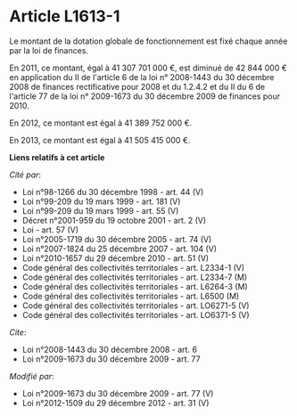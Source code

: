 # Article L1613-1

Le montant de la dotation globale de fonctionnement est fixé chaque année par la loi de finances.

En 2011, ce montant, égal à 41 307 701 000 €, est diminué de 42 844 000 € en application du II de l'article 6 de la loi n°
2008-1443 du 30 décembre 2008 de finances rectificative pour 2008 et du 1.2.4.2 et du II du 6 de l'article 77 de la loi n°
2009-1673 du 30 décembre 2009 de finances pour 2010.

En 2012, ce montant est égal à 41 389 752 000 €. 

En 2013, ce montant est égal à 41 505 415 000 €.

**Liens relatifs à cet article**

_Cité par_:

  - Loi n°98-1266 du 30 décembre 1998 - art. 44 (V)
  - Loi n°99-209 du 19 mars 1999 - art. 181 (V)
  - Loi n°99-209 du 19 mars 1999 - art. 55 (V)
  - Décret n°2001-959 du 19 octobre 2001 - art. 2 (V)
  - Loi - art. 57 (V)
  - Loi n°2005-1719 du 30 décembre 2005 - art. 74 (V)
  - Loi n°2007-1824 du 25 décembre 2007 - art. 104 (V)
  - Loi n°2010-1657 du 29 décembre 2010 - art. 51 (V)
  - Code général des collectivités territoriales - art. L2334-1 (V)
  - Code général des collectivités territoriales - art. L2334-7 (M)
  - Code général des collectivités territoriales - art. L6264-3 (M)
  - Code général des collectivités territoriales - art. L6500 (M)
  - Code général des collectivités territoriales - art. LO6271-5 (V)
  - Code général des collectivités territoriales - art. LO6371-5 (V)

_Cite_:

  - Loi n°2008-1443 du 30 décembre 2008 - art. 6
  - Loi n°2009-1673 du 30 décembre 2009 - art. 77

_Modifié par_:

  - Loi n°2009-1673 du 30 décembre 2009 - art. 77 (V)
  - Loi n°2012-1509 du 29 décembre 2012 - art. 31 (V)
